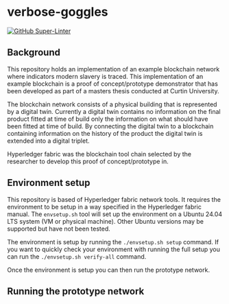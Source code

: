 # verbose-goggles

[![GitHub Super-Linter](https://github.com/pinkslugcircuits/verbose-goggles/workflows/Lint%20Code%20Base/badge.svg)](https://github.com/marketplace/actions/super-linter)

## Background
This repository holds an implementation of an example blockchain network where indicators modern slavery is traced. This implementation of an example blockchain is a proof of concept/prototype demonstrator that has been developed as part of a masters thesis conducted at Curtin University.

The blockchain network consists of a physical building that is represented by a digital twin. Currently a digital twin contains no information on the final product fitted at time of build only the information on what should have been fitted at time of build.
By connecting the digital twin to a blockchain containing information on the history of the product the digital twin is extended into a digital triplet.

Hyperledger fabric was the blockchain tool chain selected by the researcher to develop this proof of concept/prototype in.

## Environment setup
This repository is based of Hyperledger fabric network tools. It requires the environment to be setup in a way specified in the Hyperledger fabric manual. The `envsetup.sh` tool will set up the environment on a Ubuntu 24.04 LTS system (VM or physical machine). Other Ubuntu versions may be supported but have not been tested.

The environment is setup by running the `./envsetup.sh setup` command. If you want to quickly check your environment with running the full setup you can run the `./envsetup.sh verify-all` command.

Once the environment is setup you can then run the prototype network.

## Running the prototype network


